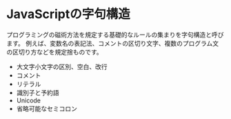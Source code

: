 # JavaScriptの字句構造

プログラミングの磁術方法を規定する基礎的なルールの集まりを字句構造と呼びます。
例えば、変数名の表記法、コメントの区切り文字、複数のプログラム文の区切り方などを規定捨ものです。

- 大文字小文字の区別、空白、改行
- コメント
- リテラル
- 識別子と予約語
- Unicode
- 省略可能なセミコロン

## 